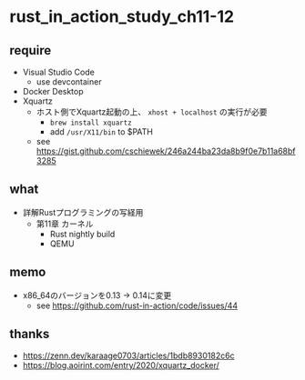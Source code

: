 # rust_in_action_study_ch11-12

## require

- Visual Studio Code
    - use devcontainer
- Docker Desktop
- Xquartz
    - ホスト側でXquartz起動の上、 `xhost + localhost` の実行が必要
        - `brew install xquartz`
        - add `/usr/X11/bin` to $PATH
    - see https://gist.github.com/cschiewek/246a244ba23da8b9f0e7b11a68bf3285

## what

- 詳解Rustプログラミングの写経用
    - 第11章 カーネル
        - Rust nightly build
        - QEMU

## memo

- x86_64のバージョンを0.13 -> 0.14に変更
    - see https://github.com/rust-in-action/code/issues/44

## thanks

- https://zenn.dev/karaage0703/articles/1bdb8930182c6c
- https://blog.aoirint.com/entry/2020/xquartz_docker/
